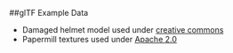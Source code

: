 ##glTF Example Data

- Damaged helmet model used under [creative commons](https://github.com/KhronosGroup/glTF-Sample-Models/tree/1ba47770292486e66ca1e1161857a6e5695c2631/2.0/DamagedHelmet)
- Papermill textures used under [Apache 2.0](https://github.com/KhronosGroup/glTF-Sample-Viewer/blob/e2d487693fa2e6148bd29d05bc82586f5a002a45/LICENSE.md)
